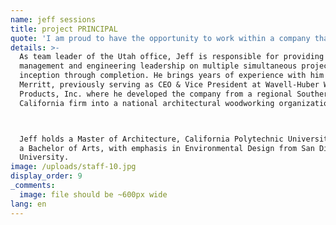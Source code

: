 ```yaml
---
name: jeff sessions
title: project PRINCIPAL
quote: 'I am proud to have the opportunity to work within a company that holds craftsmanship, quality and customer satisfaction to the highest standards in the industry.'
details: >-
  As team leader of the Utah office, Jeff is responsible for providing project
  management and engineering leadership on multiple simultaneous projects from
  inception through completion. He brings years of experience with him to
  Merritt, previously serving as CEO & Vice President at Wavell-Huber Wood
  Products, Inc. where he developed the company from a regional Southern
  California firm into a national architectural woodworking organization.



  Jeff holds a Master of Architecture, California Polytechnic University and
  a Bachelor of Arts, with emphasis in Environmental Design from San Diego State
  University.
image: /uploads/staff-10.jpg
display_order: 9
_comments:
  image: file should be ~600px wide
lang: en
---
```



